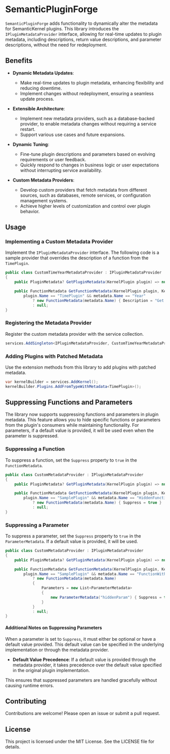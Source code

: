 # SemanticPluginForge

`SemanticPluginForge` adds functionality to dynamically alter the metadata for SemanticKernel plugins. This library introduces the `IPluginMetadataProvider` interface, allowing for real-time updates to plugin metadata, including descriptions, return value descriptions, and parameter descriptions, without the need for redeployment.

## Benefits

- **Dynamic Metadata Updates**:
  - Make real-time updates to plugin metadata, enhancing flexibility and reducing downtime.
  - Implement changes without redeployment, ensuring a seamless update process.

- **Extensible Architecture**:
  - Implement new metadata providers, such as a database-backed provider, to enable metadata changes without requiring a service restart.
  - Support various use cases and future expansions.

- **Dynamic Tuning**:
  - Fine-tune plugin descriptions and parameters based on evolving requirements or user feedback.
  - Quickly respond to changes in business logic or user expectations without interrupting service availability.

- **Custom Metadata Providers**:
  - Develop custom providers that fetch metadata from different sources, such as databases, remote services, or configuration management systems.
  - Achieve higher levels of customization and control over plugin behavior.

## Usage

### Implementing a Custom Metadata Provider

Implement the `IPluginMetadataProvider` interface. The following code is a sample provider that overrides the description of a function from the `TimePlugin`.

```csharp
public class CustomTimeYearMetadataProvider : IPluginMetadataProvider
{
    public PluginMetadata? GetPluginMetadata(KernelPlugin plugin) => null;

    public FunctionMetadata GetFunctionMetadata(KernelPlugin plugin, KernelFunctionMetadata metadata) =>
        plugin.Name == "TimePlugin" && metadata.Name == "Year"
            ? new FunctionMetadata(metadata.Name) { Description = "Get the current year in 4-digit number format." }
            : null;
}
```

### Registering the Metadata Provider

Register the custom metadata provider with the service collection.

```csharp
services.AddSingleton<IPluginMetadataProvider, CustomTimeYearMetadataProvider>();
```

### Adding Plugins with Patched Metadata

Use the extension methods from this library to add plugins with patched metadata.

```csharp
var kernelBuilder = services.AddKernel();
kernelBuilder.Plugins.AddFromTypeWithMetadata<TimePlugin>();
```

## Suppressing Functions and Parameters

The library now supports suppressing functions and parameters in plugin metadata. This feature allows you to hide specific functions or parameters from the plugin's consumers while maintaining functionality. For parameters, if a default value is provided, it will be used even when the parameter is suppressed.

### Suppressing a Function

To suppress a function, set the `Suppress` property to `true` in the `FunctionMetadata`.

```csharp
public class CustomMetadataProvider : IPluginMetadataProvider
{
    public PluginMetadata? GetPluginMetadata(KernelPlugin plugin) => null;

    public FunctionMetadata GetFunctionMetadata(KernelPlugin plugin, KernelFunctionMetadata metadata) =>
        plugin.Name == "SamplePlugin" && metadata.Name == "HiddenFunction"
            ? new FunctionMetadata(metadata.Name) { Suppress = true }
            : null;
}
```

### Suppressing a Parameter

To suppress a parameter, set the `Suppress` property to `true` in the `ParameterMetadata`. If a default value is provided, it will be used.

```csharp
public class CustomMetadataProvider : IPluginMetadataProvider
{
    public PluginMetadata? GetPluginMetadata(KernelPlugin plugin) => null;

    public FunctionMetadata GetFunctionMetadata(KernelPlugin plugin, KernelFunctionMetadata metadata) =>
        plugin.Name == "SamplePlugin" && metadata.Name == "FunctionWithHiddenParameter"
            ? new FunctionMetadata(metadata.Name)
            {
                Parameters = new List<ParameterMetadata>
                {
                    new ParameterMetadata("hiddenParam") { Suppress = true, DefaultValue = "default" }
                }
            }
            : null;
}
```

#### Additional Notes on Suppressing Parameters

When a parameter is set to `Suppress`, it must either be optional or have a default value provided. This default value can be specified in the underlying implementation or through the metadata provider.

- **Default Value Precedence**: If a default value is provided through the metadata provider, it takes precedence over the default value specified in the original plugin implementation.

This ensures that suppressed parameters are handled gracefully without causing runtime errors.

## Contributing

Contributions are welcome! Please open an issue or submit a pull request.

## License

This project is licensed under the MIT License. See the LICENSE file for details.